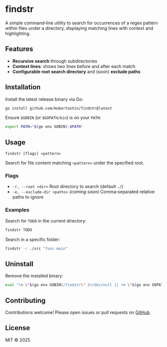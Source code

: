 # findstr

A simple command‑line utility to search for occurrences of a regex pattern within files under a directory, displaying matching lines with context and highlighting.

## Features

* **Recursive search** through subdirectories
* **Context lines**: shows two lines before and after each match
* **Configurable root search directory** and (soon) **exclude paths**

## Installation

Install the latest release binary via Go:

```bash
go install github.com/HubertasVin/findstr@latest
```

Ensure `$GOBIN` (or `$GOPATH/bin`) is on your `PATH`:

```bash
export PATH="$(go env GOBIN):$PATH"
```

## Usage

```plain
findstr [flags] <pattern>
```

Search for file content matching `<pattern>` under the specified root.

### Flags

* `-r, --root <dir>`
  Root directory to search (default `./`)
* `-e, --exclude-dir <paths>` *(coming soon)*
  Comma‑separated relative paths to ignore

### Examples

Search for `TODO` in the current directory:

```bash
findstr TODO
```

Search in a specific folder:

```bash
findstr -r ./src "func main"
```

## Uninstall

Remove the installed binary:

```bash
eval "rm \"$(go env GOBIN)/findstr\" 2>/dev/null || rm \"$(go env GOPATH)/bin/findstr\""
```

## Contributing

Contributions welcome! Please open issues or pull requests on [GitHub](https://github.com/HubertasVin/findstr).

## License

MIT © 2025
